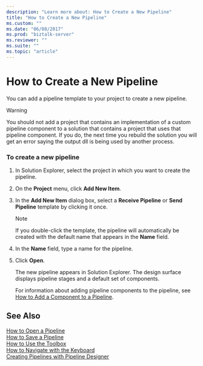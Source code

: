 ```yaml
---
description: "Learn more about: How to Create a New Pipeline"
title: "How to Create a New Pipeline"
ms.custom: ""
ms.date: "06/08/2017"
ms.prod: "biztalk-server"
ms.reviewer: ""
ms.suite: ""
ms.topic: "article"
---
```

# How to Create a New Pipeline
You can add a pipeline template to your project to create a new pipeline.  
  
> [!WARNING]
>  You should not add a project that contains an implementation of a custom pipeline component to a solution that contains a project that uses that pipeline component. If you do, the next time you rebuild the solution you will get an error saying the output dll is being used by another process.  
  
### To create a new pipeline  
  
1. In Solution Explorer, select the project in which you want to create the pipeline.  
  
2. On the **Project** menu, click **Add New Item**.  
  
3. In the **Add New Item** dialog box, select a **Receive Pipeline** or **Send Pipeline** template by clicking it once.  
  
   > [!NOTE]
   >  If you double-click the template, the pipeline will automatically be created with the default name that appears in the **Name** field.  
  
4. In the **Name** field, type a name for the pipeline.  
  
5. Click **Open**.  
  
    The new pipeline appears in Solution Explorer. The design surface displays pipeline stages and a default set of components.  
  
   For information about adding pipeline components to the pipeline, see [How to Add a Component to a Pipeline](../core/how-to-add-a-component-to-a-pipeline.md).  
  
## See Also  
 [How to Open a Pipeline](../core/how-to-open-a-pipeline.md)   
 [How to Save a Pipeline](../core/how-to-save-a-pipeline.md)   
 [How to Use the Toolbox](../core/how-to-use-the-toolbox.md)   
 [How to Navigate with the Keyboard](../core/how-to-navigate-with-the-keyboard.md)   
 [Creating Pipelines with Pipeline Designer](../core/creating-pipelines-with-pipeline-designer.md)

